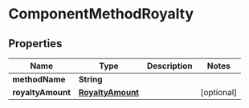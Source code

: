 

# ComponentMethodRoyalty


## Properties

| Name | Type | Description | Notes |
|------------ | ------------- | ------------- | -------------|
|**methodName** | **String** |  |  |
|**royaltyAmount** | [**RoyaltyAmount**](RoyaltyAmount.md) |  |  [optional] |



